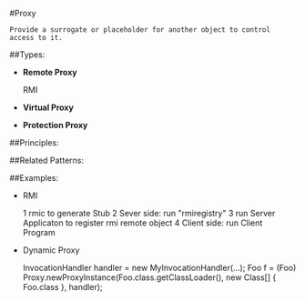 #Proxy
	
	Provide a surrogate or placeholder for another object to control access to it.

##Types:

- **Remote Proxy**

	RMI

- **Virtual Proxy** 

- **Protection Proxy**  	
	
##Principles:

##Related Patterns:

	
##Examples:

- RMI

	1 rmic to generate Stub
	2 Sever side: run "rmiregistry"
	3 run Server Applicaton to register rmi remote object
	4 Client side: run Client Program

- Dynamic Proxy

	InvocationHandler handler = new MyInvocationHandler(...);
	Foo f = (Foo) Proxy.newProxyInstance(Foo.class.getClassLoader(),
                                          new Class[] { Foo.class },
                                          handler);



